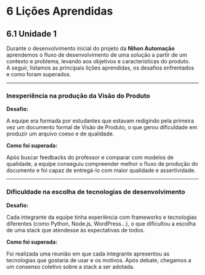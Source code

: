 # 6 Lições Aprendidas

## 6.1 Unidade 1

Durante o desenvolvimento inicial do projeto da **Nihon Automação** aprendemos o fluxo de desenvolvimento de uma solução a partir de um contexto e problema, levando aos objetivos e características do produto.  
A seguir, listamos as principais lições aprendidas, os desafios enfrentados e como foram superados.

---

### Inexperiência na produção da Visão do Produto

**Desafio:** 

A equipe era formada por estudantes que estavam redigindo pela primeira vez um documento formal de Visão de Produto, o que gerou dificuldade em produzir um arquivo coeso e de qualidade.

**Como foi superada:** 

Após buscar feedbacks do professor e comparar com modelos de qualidade, a equipe conseguiu compreender melhor o fluxo de produção do documento e foi capaz de entregá-lo com maior qualidade e assertividade.

---

### Dificuldade na escolha de tecnologias de desenvolvimento

**Desafio:**

Cada integrante da equipe tinha experiência com frameworks e tecnologias diferentes (como Python, Node.js, WordPress…), o que dificultou a escolha de uma stack que atendesse às expectativas de todos.

**Como foi superada:** 

Foi realizada uma reunião em que cada integrante apresentou as tecnologias que gostaria de usar e os motivos. Após debate, chegamos a um consenso coletivo sobre a stack a ser adotada.
